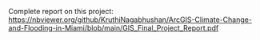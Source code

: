 Complete report on this project: https://nbviewer.org/github/KruthiNagabhushan/ArcGIS-Climate-Change-and-Flooding-in-Miami/blob/main/GIS_Final_Project_Report.pdf
